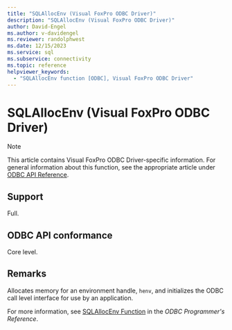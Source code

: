 ```yaml
---
title: "SQLAllocEnv (Visual FoxPro ODBC Driver)"
description: "SQLAllocEnv (Visual FoxPro ODBC Driver)"
author: David-Engel
ms.author: v-davidengel
ms.reviewer: randolphwest
ms.date: 12/15/2023
ms.service: sql
ms.subservice: connectivity
ms.topic: reference
helpviewer_keywords:
  - "SQLAllocEnv function [ODBC], Visual FoxPro ODBC Driver"
---
```

# SQLAllocEnv (Visual FoxPro ODBC Driver)

> [!NOTE]  
> This article contains Visual FoxPro ODBC Driver-specific information. For general information about this function, see the appropriate article under [ODBC API Reference](../reference/syntax/odbc-api-reference.md).

## Support

Full.

## ODBC API conformance

Core level.

## Remarks

Allocates memory for an environment handle, `henv`, and initializes the ODBC call level interface for use by an application.

For more information, see [SQLAllocEnv Function](../reference/syntax/sqlallocenv-function.md) in the *ODBC Programmer's Reference*.
